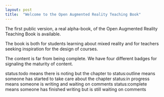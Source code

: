 ```yaml
---
layout: post
title:  "Welcome to the Open Augmented Reality Teaching Book"
---
```


The first public version, a real alpha-book, of the Open Augmented Reality
Teaching Book is available. 

The book is both for students learning about mixed reality and for teachers seeking inspiration for the design of courses.

The content is far from being complete. We have four different badges for 
signaling the maturity of content.

status:todo means there is noting but the chapter to
status:outline means someone has started to take care about the chapter
status:in progress means someone is writing and waiting on comments
status:complete means someone has finished writing but is still waiting on comments

